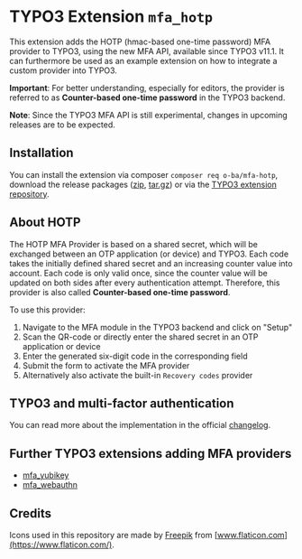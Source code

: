 # TYPO3 Extension ``mfa_hotp``

This extension adds the HOTP (hmac-based one-time password) MFA provider to
TYPO3, using the new MFA API, available since TYPO3 v11.1. It can furthermore
be used as an example extension on how to integrate a custom provider into TYPO3.

**Important**: For better understanding, especially for editors, the provider
is referred to as **Counter-based one-time password** in the TYPO3 backend.

**Note**: Since the TYPO3 MFA API is still experimental, changes in upcoming releases
are to be expected.

## Installation

You can install the extension via composer ``composer req o-ba/mfa-hotp``,
download the release packages ([zip](https://github.com/o-ba/hotp/archive/0.1.2.zip),
[tar.gz](https://github.com/o-ba/hotp/archive/0.1.2.tar.gz)) or via the
[TYPO3 extension repository](https://extensions.typo3.org/extension/mfa_hotp/).

## About HOTP

The HOTP MFA Provider is based on a shared secret, which will be exchanged
between an OTP application (or device) and TYPO3. Each code takes the initially
defined shared secret and an increasing counter value into account. Each code
is only valid once, since the counter value will be updated on both sides after
every authentication attempt. Therefore, this provider is also called
**Counter-based one-time password**.

To use this provider:

1. Navigate to the MFA module in the TYPO3 backend and click on "Setup"
2. Scan the QR-code or directly enter the shared secret in an OTP application or device
3. Enter the generated six-digit code in the corresponding field
4. Submit the form to activate the MFA provider
5. Alternatively also activate the built-in ``Recovery codes`` provider

## TYPO3 and multi-factor authentication

You can read more about the implementation in the official
[changelog](https://docs.typo3.org/c/typo3/cms-core/master/en-us/Changelog/11.1/Feature-93526-MultiFactorAuthentication.html).

## Further TYPO3 extensions adding MFA providers

* [mfa_yubikey](https://github.com/derhansen/mfa_yubikey)
* [mfa_webauthn](https://github.com/bnf/mfa_webauthn)

## Credits

Icons used in this repository are made by
[Freepik](https://www.flaticon.com/authors/freepik) from
[www.flaticon.com](https://www.flaticon.com/).

